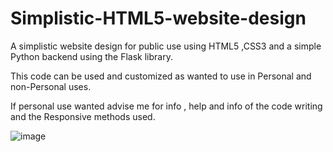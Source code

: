 # Simplistic-HTML5-website-design
A simplistic website design for public use using HTML5 ,CSS3 and a simple Python backend using the Flask library.

This code can be used and customized as wanted to use in Personal and non-Personal uses.

If personal use wanted advise me for info , help and info of the code writing and the Responsive methods used.

![image](https://github.com/user-attachments/assets/36e55349-91bd-4495-8bc0-b8eb583f6688)

